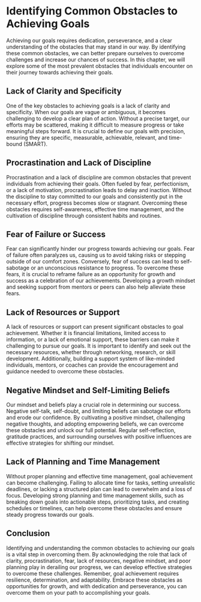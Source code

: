 Identifying Common Obstacles to Achieving Goals
========================================================

Achieving our goals requires dedication, perseverance, and a clear understanding of the obstacles that may stand in our way. By identifying these common obstacles, we can better prepare ourselves to overcome challenges and increase our chances of success. In this chapter, we will explore some of the most prevalent obstacles that individuals encounter on their journey towards achieving their goals.

Lack of Clarity and Specificity
-------------------------------

One of the key obstacles to achieving goals is a lack of clarity and specificity. When our goals are vague or ambiguous, it becomes challenging to develop a clear plan of action. Without a precise target, our efforts may be scattered, making it difficult to measure progress or take meaningful steps forward. It is crucial to define our goals with precision, ensuring they are specific, measurable, achievable, relevant, and time-bound (SMART).

Procrastination and Lack of Discipline
--------------------------------------

Procrastination and a lack of discipline are common obstacles that prevent individuals from achieving their goals. Often fueled by fear, perfectionism, or a lack of motivation, procrastination leads to delay and inaction. Without the discipline to stay committed to our goals and consistently put in the necessary effort, progress becomes slow or stagnant. Overcoming these obstacles requires self-awareness, effective time management, and the cultivation of discipline through consistent habits and routines.

Fear of Failure or Success
--------------------------

Fear can significantly hinder our progress towards achieving our goals. Fear of failure often paralyzes us, causing us to avoid taking risks or stepping outside of our comfort zones. Conversely, fear of success can lead to self-sabotage or an unconscious resistance to progress. To overcome these fears, it is crucial to reframe failure as an opportunity for growth and success as a celebration of our achievements. Developing a growth mindset and seeking support from mentors or peers can also help alleviate these fears.

Lack of Resources or Support
----------------------------

A lack of resources or support can present significant obstacles to goal achievement. Whether it is financial limitations, limited access to information, or a lack of emotional support, these barriers can make it challenging to pursue our goals. It is important to identify and seek out the necessary resources, whether through networking, research, or skill development. Additionally, building a support system of like-minded individuals, mentors, or coaches can provide the encouragement and guidance needed to overcome these obstacles.

Negative Mindset and Self-Limiting Beliefs
------------------------------------------

Our mindset and beliefs play a crucial role in determining our success. Negative self-talk, self-doubt, and limiting beliefs can sabotage our efforts and erode our confidence. By cultivating a positive mindset, challenging negative thoughts, and adopting empowering beliefs, we can overcome these obstacles and unlock our full potential. Regular self-reflection, gratitude practices, and surrounding ourselves with positive influences are effective strategies for shifting our mindset.

Lack of Planning and Time Management
------------------------------------

Without proper planning and effective time management, goal achievement can become challenging. Failing to allocate time for tasks, setting unrealistic deadlines, or lacking a structured plan can lead to overwhelm and a loss of focus. Developing strong planning and time management skills, such as breaking down goals into actionable steps, prioritizing tasks, and creating schedules or timelines, can help overcome these obstacles and ensure steady progress towards our goals.

Conclusion
----------

Identifying and understanding the common obstacles to achieving our goals is a vital step in overcoming them. By acknowledging the role that lack of clarity, procrastination, fear, lack of resources, negative mindset, and poor planning play in derailing our progress, we can develop effective strategies to overcome these challenges. Remember, goal achievement requires resilience, determination, and adaptability. Embrace these obstacles as opportunities for growth, and with dedication and perseverance, you can overcome them on your path to accomplishing your goals.
